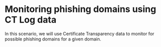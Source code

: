 # Monitoring phishing domains using CT Log data

In this scenario, we will use Certificate Transparency data to monitor for possible phishing domains for a given domain.